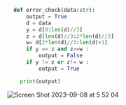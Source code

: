 ```.py
  def error_check(data:str):
      output = True
      d = data
      y = d[0:len(d)//3]
      z = d[len(d)//3:2*len(d)//3]
      w= d[2*len(d)//3:len(d)+1]
      if y == z and z==w :
          output = False
      if y != z or z!= w :
          output = True

    print(output)
```
![Screen Shot 2023-09-08 at 5 52 04](https://github.com/24536urdj/Year_2-_G12/assets/112072887/34974999-8de1-45be-89c0-b918c8d9b485)

